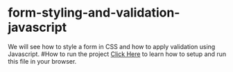 # form-styling-and-validation-javascript
We will see how to style a form in CSS and how to apply validation using Javascript.
#How to run the project
[Click Here](https://codealps.com/post.php?url=form-styling-and-validation-in-javascript-with-source-code) to learn how to setup and run this file in your browser.
